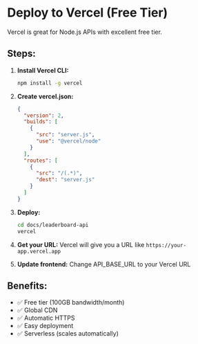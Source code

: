 # Deploy to Vercel (Free Tier)

Vercel is great for Node.js APIs with excellent free tier.

## Steps:

1. **Install Vercel CLI:**
   ```bash
   npm install -g vercel
   ```

2. **Create vercel.json:**
   ```json
   {
     "version": 2,
     "builds": [
       {
         "src": "server.js",
         "use": "@vercel/node"
       }
     ],
     "routes": [
       {
         "src": "/(.*)",
         "dest": "server.js"
       }
     ]
   }
   ```

3. **Deploy:**
   ```bash
   cd docs/leaderboard-api
   vercel
   ```

4. **Get your URL:**
   Vercel will give you a URL like `https://your-app.vercel.app`

5. **Update frontend:**
   Change API_BASE_URL to your Vercel URL

## Benefits:
- ✅ Free tier (100GB bandwidth/month)
- ✅ Global CDN
- ✅ Automatic HTTPS
- ✅ Easy deployment
- ✅ Serverless (scales automatically)
